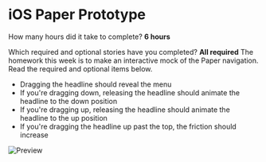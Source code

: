 iOS Paper Prototype
==========

How many hours did it take to complete? **6 hours**

Which required and optional stories have you completed? **All required**
The homework this week is to make an interactive mock of the Paper navigation. Read the required and optional items below.
- Dragging the headline should reveal the menu
- If you're dragging down, releasing the headline should animate the headline to the down position
- If you're dragging up, releasing the headline should animate the headline to the up position
- If you're dragging the headline up past the top, the friction should increase

![Preview](https://s3.amazonaws.com/uploads.hipchat.com/72172/510168/EoFxGElEUUEEPSY/paper.gif)
